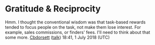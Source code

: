 # Gratitude & Reciprocity

Hmm. I thought the conventional wisdom was that task-based rewards
tended to focus people on the task, not make them lose interest. For
example, sales commissions, or finders' fees. I'll need to think about
that some more. [Cbdorsett](User:Cbdorsett "wikilink")
([talk](User_talk:Cbdorsett "wikilink")) 18:41, 1 July 2018 (UTC)